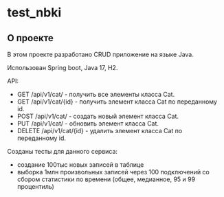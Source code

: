 # test_nbki

## О проекте

В этом проекте разработано CRUD приложение на языке Java.

Использован Spring boot, Java 17, H2.

API:

- GET /api/v1/cat/ - получить все элементы класса Cat.
- GET /api/v1/cat/{id} - получить элемент класса Cat по переданному id.
- POST /api/v1/cat/ - создать новый элемент класса Cat.
- PUT /api/v1/cat/ - обновить элемент класса Cat.
- DELETE /api/v1/cat/{id} - удалить элемент класса Cat по переданному id.

Созданы тесты для данного сервиса:
- создание 100тыс новых записей в таблице
- выборка 1млн произвольных записей через 100 подключений со сбором статистики по времени (общее, медианное, 95 и 99 процентиль)
